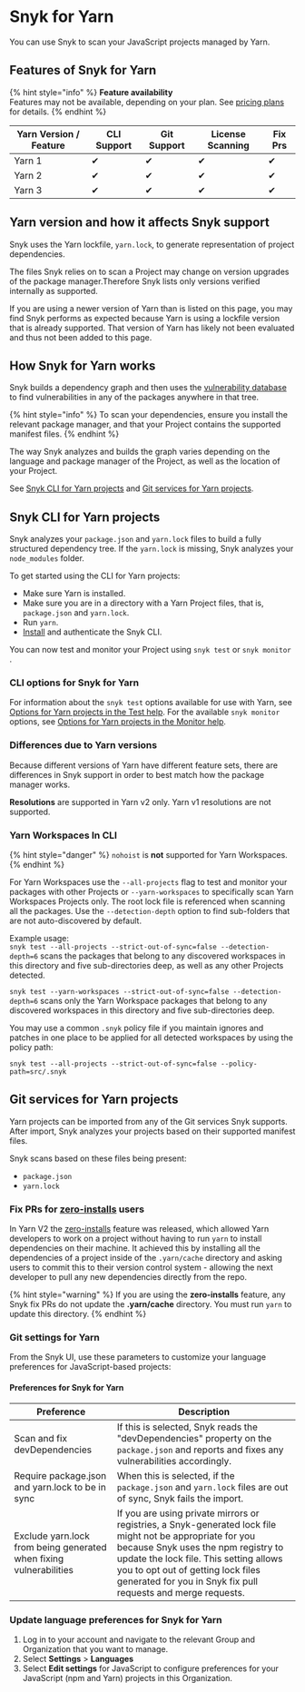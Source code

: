 # Snyk for Yarn

You can use Snyk to scan your JavaScript projects managed by Yarn.

## Features of Snyk for Yarn

{% hint style="info" %}
**Feature availability**\
Features may not be available, depending on your plan. See [pricing plans](https://snyk.io/plans/) for details.
{% endhint %}

| Yarn Version / Feature | CLI Support | Git Support | License Scanning | Fix Prs |
| ---------------------- | ----------- | ----------- | ---------------- | ------- |
| Yarn 1                 | ✔︎          | ✔︎          | ✔︎               | ✔︎      |
| Yarn 2                 | ✔︎          | ✔︎          | ✔︎               | ✔︎      |
| Yarn 3                 | ✔︎          | ✔︎          | ✔︎               | ✔︎      |

## Yarn version and how it affects Snyk support

Snyk uses the Yarn lockfile, `yarn.lock`, to generate representation of project dependencies.&#x20;

The files Snyk relies on to scan a Project may change on version upgrades of the package manager.Therefore Snyk lists only versions verified internally as supported.&#x20;

If you are using a newer version of Yarn than is listed on this page, you may find Snyk performs as expected because Yarn is using a lockfile version that is already supported. That version of Yarn has likely not been evaluated and thus not been added to this page.

## How Snyk for Yarn works

Snyk builds a dependency graph and then uses the [vulnerability database](https://snyk.io/vuln) to find vulnerabilities in any of the packages anywhere in that tree.

{% hint style="info" %}
To scan your dependencies, ensure you install the relevant package manager, and that your Project contains the supported manifest files.
{% endhint %}

The way Snyk analyzes and builds the graph varies depending on the language and package manager of the Project, as well as the location of your Project.

See [Snyk CLI for Yarn projects](snyk-for-yarn.md#snyk-cli-for-yarn-projects) and [Git services for Yarn projects](snyk-for-yarn.md#git-services-for-yarn-projects).

## Snyk CLI for Yarn projects

Snyk analyzes your `package.json` and `yarn.lock` files to build a fully structured dependency tree. If the `yarn.lock` is missing, Snyk analyzes your `node_modules` folder.

To get started using the CLI for Yarn projects:

* Make sure Yarn is installed.
* Make sure you are in a directory with a Yarn Project files, that is, `package.json` and `yarn.lock`.
* Run `yarn`.
* [Install](../../../../snyk-cli/install-the-snyk-cli.md) and authenticate the Snyk CLI.

You can now test and monitor your Project using `snyk test` or `snyk monitor` .

### CLI options for Snyk for Yarn

For information about the `snyk test` options available for use with Yarn, see [Options for Yarn projects in the Test help](https://docs.snyk.io/snyk-cli/commands/test#options-for-yarn-projects). For the available `snyk monitor` options, see [Options for Yarn projects in the Monitor help](https://docs.snyk.io/snyk-cli/commands/monitor#options-for-yarn-projects).

### Differences due to Yarn versions

Because different versions of Yarn have different feature sets, there are differences in Snyk support in order to best match how the package manager works.

**Resolutions** are supported in Yarn v2 only. Yarn v1 resolutions are not supported.

### Yarn Workspaces In CLI

{% hint style="danger" %}
`nohoist` is **not** supported for Yarn Workspaces.
{% endhint %}

For Yarn Workspaces use the `--all-projects` flag to test and monitor your packages with other Projects or `--yarn-workspaces` to specifically scan Yarn Workspaces Projects only. The root lock file is referenced when scanning all the packages. Use the `--detection-depth` option to find sub-folders that are not auto-discovered by default.

Example usage:\
`snyk test --all-projects --strict-out-of-sync=false --detection-depth=6` scans the packages that belong to any discovered workspaces in this directory and five sub-directories deep, as well as any other Projects detected.

`snyk test --yarn-workspaces --strict-out-of-sync=false --detection-depth=6` scans only the Yarn Workspace packages that belong to any discovered workspaces in this directory and five sub-directories deep.

You may use a common `.snyk` policy file if you maintain ignores and patches in one place to be applied for all detected workspaces by using the policy path:

`snyk test --all-projects --strict-out-of-sync=false --policy-path=src/.snyk`

## Git services for Yarn projects

Yarn projects can be imported from any of the Git services Snyk supports. After import, Snyk analyzes your projects based on their supported manifest files.

Snyk scans based on these files being present:

* `package.json`
* `yarn.lock`

### Fix PRs for [zero-installs](https://yarnpkg.com/features/zero-installs) users

In Yarn V2 the [zero-installs](https://yarnpkg.com/features/zero-installs) feature was released, which allowed Yarn developers to work on a project without having to run `yarn` to install dependencies on their machine. It achieved this by installing all the dependencies of a project inside of the `.yarn/cache` directory and asking users to commit this to their version control system - allowing the next developer to pull any new dependencies directly from the repo.&#x20;

{% hint style="warning" %}
If you are using the **zero-installs** feature, any Snyk fix PRs do not update the **.yarn/cache** directory. You must run `yarn` to update this directory.
{% endhint %}

### Git settings for Yarn

From the Snyk UI, use these parameters to customize your language preferences for JavaScript-based projects:

#### Preferences for Snyk for Yarn

| Preference                                                         | Description                                                                                                                                                                                                                                                                                      |
| ------------------------------------------------------------------ | ------------------------------------------------------------------------------------------------------------------------------------------------------------------------------------------------------------------------------------------------------------------------------------------------ |
| Scan and fix devDependencies                                       | If this is selected, Snyk reads the "devDependencies" property on the `package.json` and reports and fixes any vulnerabilities accordingly.                                                                                                                                                      |
| Require package.json and yarn.lock to be in sync                   | When this is selected, if the `package.json` and `yarn.lock` files are out of sync, Snyk fails the import.                                                                                                                                                                                       |
| Exclude yarn.lock from being generated when fixing vulnerabilities | If you are using private mirrors or registries, a Snyk-generated lock file might not be appropriate for you because Snyk uses the npm registry to update the lock file. This setting allows you to opt out of getting lock files generated for you in Snyk fix pull requests and merge requests. |

### Update language preferences for Snyk for Yarn

1. Log in to your account and navigate to the relevant Group and Organization that you want to manage.
2. Select **Settings** > **Languages**
3. Select **Edit settings** for JavaScript to configure preferences for your JavaScript (npm and Yarn) projects in this Organization.
